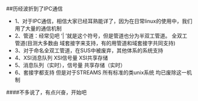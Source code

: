 ##历经波折到了IPC通信
- 1、对于IPC通信，相信大家已经耳熟能详了，因为在日常linux的使用中，我们用了大量的通信机制
- 2、管道：经常见吧  ‘| ’就是这个符号，但是管道也分为半双工管道。 全双工管道(目测大多数由
域套接字来支持，有的用管道和域套接字共同支持)
- 3、对于命名全双工管道，在SUS中被废弃，其他体系的系统支持
- 4、XSI消息队列  XSI信号量  XSI共享存储 
- 5、消息队列（实时），信号量  共享存储（实时）
- 6、套接字都支持 但是对于STREAMS 所有标准的类unix系统 均已废除这一机制

####不多说了，有点兴奋，开始吧

